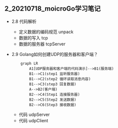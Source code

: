 ## 2_20210718_moicroGo学习笔记

+ 2.8 代码解析
    - 定义数据的编码规范 unpack 
    - 数据的写入 tcp
    - 数据的服务器 tcpServer
 
 + 2.9 Golang如何创建UDP的服务器和客户端？
     ```mermaid
         graph LR
             A1[UDP服务器和客户端的代码演示]-->B1(服务端)
             B1-->C1(step1 监听服务器)
             B1-->C2(step2 循环读取消息内容)
             B1-->C3(step3 回复数据)
             A-->B2(客户端)
             B2-->C4(Step1 连接服务器)
             B2-->C5(Step2 发送数据)
             B2-->C6(Step3 接收数据)
     ```
     - 代码 udpServer
     - 代码 udpClient

